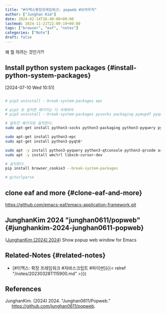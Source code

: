 ```yaml
---
title: "#이맥스확장프레임워크: popweb #브라우저"
author: ["Junghan Kim"]
date: 2024-02-14T16:40:00+09:00
lastmod: 2024-11-21T22:09:19+09:00
tags: ["browser", "eaf", "notes"]
categories: ["Note"]
draft: false
---
```


왜 뭘 하려는 것인가?!


## Install python system packages {#install-python-system-packages}

<span class="timestamp-wrapper"><span class="timestamp">[2024-07-10 Wed 10:51]</span></span>

```bash

# pip3 uninstall --break-system-packages epc

# pip3 로 설치한 패키지는 다 삭제하라
# pip3 uninstall --break-system-packages pysocks packaging pymupdf pyquery feedparser pygit2 charset-normalizer pygments giturlparse unidiff

# 빌트인 패키지로 설치한다.
sudo apt-get install python3-socks python3-packaging python3-pyquery python3-feedparser python3-pygit2 python3-charset-normalizer python3-pygments python3-unidiff python3-fitz --reinstall

sudo apt-get install python3-epc
sudo apt-get install python3-pyqt6*

sudo apt -y install python3-pyquery python3-qtconsole python3-qrcode aria2
sudo apt -y install wmctrl libxcb-cursor-dev

# 설치한다.
pip install browser_cookie3 --break-system-packages

# giturlparse
```


## clone eaf and more {#clone-eaf-and-more}

<https://github.com/emacs-eaf/emacs-application-framework.git>


## JunghanKim 2024 "junghan0611/popweb" {#junghankim-2024-junghan0611-popweb}

(<a href="#citeproc_bib_item_1">JunghanKim [2024] 2024</a>) Show popup web window for Emacs


## Related-Notes {#related-notes}

-   [#이맥스: 확장 프레임워크 #자바스크립트 #파이썬]({{< relref "/notes/20230328T115900.md" >}})

## References

<style>.csl-entry{text-indent: -1.5em; margin-left: 1.5em;}</style><div class="csl-bib-body">
  <div class="csl-entry"><a id="citeproc_bib_item_1"></a>JunghanKim. (2024) 2024. “Junghan0611/Popweb.” <a href="https://github.com/junghan0611/popweb">https://github.com/junghan0611/popweb</a>.</div>
</div>
